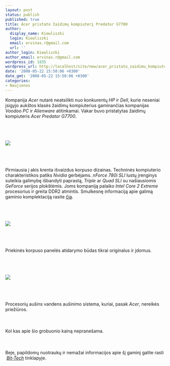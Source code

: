 ```yaml
---
layout: post
status: publish
published: true
title: Acer pristato žaidimų kompiuterį Predator G7700
author:
  display_name: Kiewliszki
  login: Kiewliszki
  email: ervinas.r@gmail.com
  url: ''
author_login: Kiewliszki
author_email: ervinas.r@gmail.com
wordpress_id: 1835
wordpress_url: http://localhost/site/new/acer_pristato_zaidimu_kompiuteri_predator_g7700/
date: '2008-05-22 15:50:06 +0300'
date_gmt: '2008-05-22 15:50:06 +0300'
categories:
- Naujienos
---
```

<p>Kompanija <i>Acer</i> nutarė neatsilikti nuo konkurentų <i>HP</i> ir <i>Dell</i>, kurie neseniai įsigyjo aukštos klasės žaidimų kompiuterius gaminančias kompanijas <i>Voodoo PC</i> ir <i>Alienware</i> atitinkamai. Vakar buvo pristatytas žaidimų kompiuteris <i>Acer Predator G7700</i>.<br />
<br><br />
<br><br><img src="http://www.technews.lt/upl/Failai/acer_01.jpg"><br><br />
<br><br />
<br>Pirmiausia į akis krenta išvaizdus korpuso dizainas. Techninės kompiuterio charakteristikos patiks <i>Nvidia</i> gerbėjams. <i>nForce 780i SLI</i> lustų įrenginys suteikia galimybę išbandyti paprastą, <i>Triple</i> ar <i>Quad SLI</i> su našiausiomis <i>GeForce</i> serijos plokštėmis. Joms kompaniją palaiko <i>Intel Core 2 Extreme</i> procesorius ir greita DDR2 atmintis. Smulkesnę informaciją apie galimą gaminio komplektaciją rasite <a class="ns" href="http://www.acer.com/predator/">čia</a>.<br />
<br><br />
<br><br><img src="http://www.technews.lt/upl/Failai/acer_02.jpg"><br><br />
<br><br />
<br>Priekinės korpuso panelės atidarymo būdas tikrai originalus ir įdomus.<br />
<br><br />
<br><br><img src="http://www.technews.lt/upl/Failai/acer_03.jpg"><br><br />
<br><br />
<br>Procesorių aušins vandens aušinimo sistema, kuriai, pasak <i>Acer</i>, nereikės priežiūros.<br />
<br><br />
<br>Kol kas apie šio grobuonio kainą nepranešama.<br />
<br><br />
<br>Beje, papildomų nuotraukų ir nemažai informacijos apie šį gaminį galite rasti  <a class="ns" href="http://www.bit-tech.net/hardware/2008/05/22/first-look-acer-aspire-predator-gaming-pc/1"><i>Bit-Tech</i></a> tinklapyje.</p>
